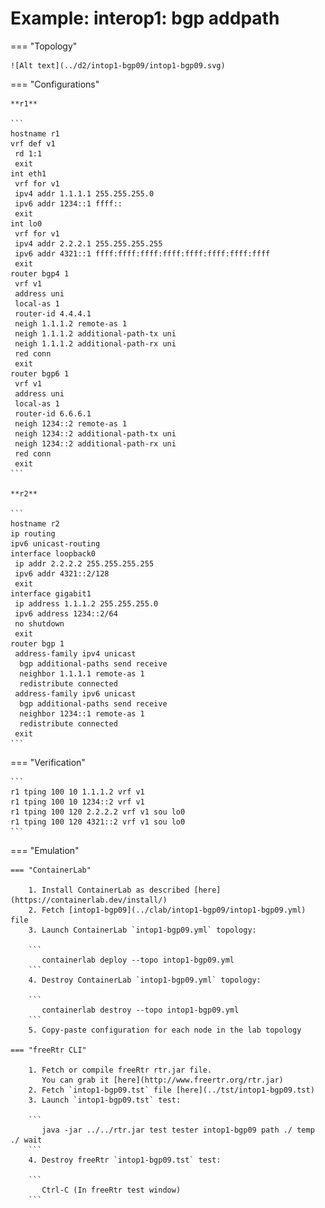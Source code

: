 # Example: interop1: bgp addpath

=== "Topology"

    ![Alt text](../d2/intop1-bgp09/intop1-bgp09.svg)

=== "Configurations"

    **r1**

    ```
    hostname r1
    vrf def v1
     rd 1:1
     exit
    int eth1
     vrf for v1
     ipv4 addr 1.1.1.1 255.255.255.0
     ipv6 addr 1234::1 ffff::
     exit
    int lo0
     vrf for v1
     ipv4 addr 2.2.2.1 255.255.255.255
     ipv6 addr 4321::1 ffff:ffff:ffff:ffff:ffff:ffff:ffff:ffff
     exit
    router bgp4 1
     vrf v1
     address uni
     local-as 1
     router-id 4.4.4.1
     neigh 1.1.1.2 remote-as 1
     neigh 1.1.1.2 additional-path-tx uni
     neigh 1.1.1.2 additional-path-rx uni
     red conn
     exit
    router bgp6 1
     vrf v1
     address uni
     local-as 1
     router-id 6.6.6.1
     neigh 1234::2 remote-as 1
     neigh 1234::2 additional-path-tx uni
     neigh 1234::2 additional-path-rx uni
     red conn
     exit
    ```

    **r2**

    ```
    hostname r2
    ip routing
    ipv6 unicast-routing
    interface loopback0
     ip addr 2.2.2.2 255.255.255.255
     ipv6 addr 4321::2/128
     exit
    interface gigabit1
     ip address 1.1.1.2 255.255.255.0
     ipv6 address 1234::2/64
     no shutdown
     exit
    router bgp 1
     address-family ipv4 unicast
      bgp additional-paths send receive
      neighbor 1.1.1.1 remote-as 1
      redistribute connected
     address-family ipv6 unicast
      bgp additional-paths send receive
      neighbor 1234::1 remote-as 1
      redistribute connected
     exit
    ```

=== "Verification"

    ```
    r1 tping 100 10 1.1.1.2 vrf v1
    r1 tping 100 10 1234::2 vrf v1
    r1 tping 100 120 2.2.2.2 vrf v1 sou lo0
    r1 tping 100 120 4321::2 vrf v1 sou lo0
    ```

=== "Emulation"

    === "ContainerLab"

        1. Install ContainerLab as described [here](https://containerlab.dev/install/)  
        2. Fetch [intop1-bgp09](../clab/intop1-bgp09/intop1-bgp09.yml) file  
        3. Launch ContainerLab `intop1-bgp09.yml` topology:  

        ```
           containerlab deploy --topo intop1-bgp09.yml  
        ```
        4. Destroy ContainerLab `intop1-bgp09.yml` topology:  

        ```
           containerlab destroy --topo intop1-bgp09.yml  
        ```
        5. Copy-paste configuration for each node in the lab topology

    === "freeRtr CLI"

        1. Fetch or compile freeRtr rtr.jar file.  
           You can grab it [here](http://www.freertr.org/rtr.jar)  
        2. Fetch `intop1-bgp09.tst` file [here](../tst/intop1-bgp09.tst)  
        3. Launch `intop1-bgp09.tst` test:  

        ```
           java -jar ../../rtr.jar test tester intop1-bgp09 path ./ temp ./ wait
        ```
        4. Destroy freeRtr `intop1-bgp09.tst` test:  

        ```
           Ctrl-C (In freeRtr test window)
        ```

